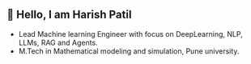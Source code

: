 ## 👋 Hello, I am Harish Patil
* Lead Machine learning Engineer with focus on DeepLearning, NLP, LLMs, RAG and Agents.  
* M.Tech in Mathematical modeling and simulation, Pune university.

<!--
**Harish2093/Harish2093** is a ✨ _special_ ✨ repository because its `README.md` (this file) appears on your GitHub profile.

Here are some ideas to get you started:

- 🔭 I’m currently working on ...
- 🌱 I’m currently learning ...
- 👯 I’m looking to collaborate on ...
- 🤔 I’m looking for help with ...
- 💬 Ask me about ...
- 📫 How to reach me: ...
- 😄 Pronouns: ...
- ⚡ Fun fact: ...
-->
